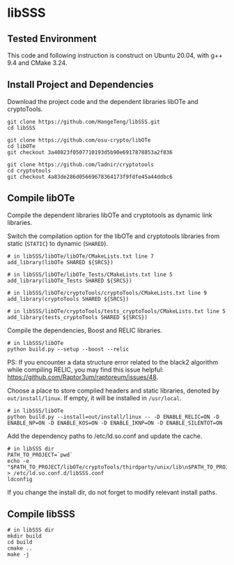 # libSSS

## Tested Environment

This code and following instruction is construct on Ubuntu 20.04, with g++ 9.4 and CMake 3.24.

## Install Project and Dependencies
Download the project code and the dependent libraries libOTe and cryptoTools.

```shell
git clone https://github.com/HangeTeng/libSSS.git
cd libSSS

git clone https://github.com/osu-crypto/libOTe
cd libOTe
git checkout 3a40823f0507710193d5b90e6917878853a2f836

git clone https://github.com/ladnir/cryptotools
cd cryptotools
git checkout 4a83de286d05669678364173f9fdfe45a44ddbc6
```



## Compile libOTe

Compile the dependent libraries libOTe and cryptotools as dynamic link libraries.

Switch the compilation option for the libOTe and cryptotools libraries from static (```STATIC```) to dynamic (```SHARED```).

```
# in libSSS/libOTe/libOTe/CMakeLists.txt line 7
add_library(libOTe SHARED ${SRCS})

# in libSSS/libOTe/libOTe_Tests/CMakeLists.txt line 5
add_library(libOTe_Tests SHARED ${SRCS})

# in libSSS/libOTe/cryptoTools/cryptoTools/CMakeLists.txt line 9
add_library(cryptoTools SHARED ${SRCS})

# in libSSS/libOTe/cryptoTools/tests_cryptoTools/CMakeLists.txt line 5
add_library(tests_cryptoTools SHARED ${SRCS})
```

Compile the dependencies, Boost and RELIC libraries.

```shell
# in libSSS/libOTe
python build.py --setup --boost --relic
```
PS: If you encounter a data structure error related to the black2 algorithm while compiling RELIC, 
you may find this issue helpful:
https://github.com/Raptor3um/raptoreum/issues/48.

Choose a place to store compiled headers and static libraries, denoted by `out/install/linux`. If empty, it will be installed in `/usr/local`.

```shell
# in libSSS/libOTe
python build.py --install=out/install/linux -- -D ENABLE_RELIC=ON -D ENABLE_NP=ON -D ENABLE_KOS=ON -D ENABLE_IKNP=ON -D ENABLE_SILENTOT=ON
```


Add the dependency paths to /etc/ld.so.conf and update the cache.

```shell
# in libSSS dir
PATH_TO_PROJECT=`pwd`
echo -e "$PATH_TO_PROJECT/libOTe/cryptoTools/thirdparty/unix/lib\n$PATH_TO_PROJECT/libOTe/out/install/linux/lib" > /etc/ld.so.conf.d/libSSS.conf
ldconfig
```
If you change the install dir, do not forget to modify relevant install paths.

## Compile libSSS

```shell
# in libSSS dir
mkdir build
cd build
cmake ..
make -j
```
